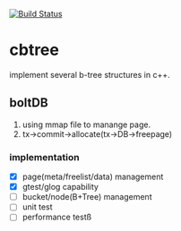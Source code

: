 [![Build Status](https://travis-ci.com/rolandqi/cbtree.svg?branch=main)](https://travis-ci.com/rolandqi/cbtree)

# cbtree

implement several b-tree structures in c++.

## boltDB

1. using mmap file to manange page.
2. tx->commit->allocate(tx->DB->freepage)

### implementation

- [x] page(meta/freelist/data) management
- [x] gtest/glog capability
- [ ] bucket/node(B+Tree) management
- [ ] unit test
- [ ] performance testß